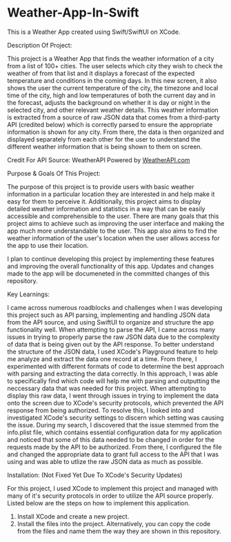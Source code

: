 # Weather-App-In-Swift
This is a Weather App created using Swift/SwiftUI on XCode.

Description Of Project:

This project is a Weather App that finds the weather information of a city from a list of 100+ cities. The user selects which city they wish to check the weather of from that list and it displays a forecast of the expected temperature and conditions in the coming days. In this new screen, it also shows the user the current temperature of the city, the timezone and local time of the city, high and low temperatures of both the current day and in the forecast, adjusts the background on whether it is day or night in the selected city, and other relevant weather details. This weather information is extracted from a source of raw JSON data that comes from a third-party API (credited below) which is correctly parsed to ensure the appropriate information is shown for any city. From there, the data is then organized and displayed separately from each other for the user to understand the different weather information that is being shown to them on screen.

Credit For API Source: WeatherAPI
Powered by <a href="https://www.weatherapi.com/" title="Weather API">WeatherAPI.com</a>

Purpose & Goals Of This Project:

The purpose of this project is to provide users with basic weather information in a particular location they are interested in and help make it easy for them to perceive it. Additionally, this project aims to display detailed weather information and statistics in a way that can be easily accessible and comprehensible to the user. There are many goals that this project aims to achieve such as improving the user interface and making the app much more understandable to the user. This app also aims to find the weather information of the user's location when the user allows access for the app to use their location.

I plan to continue developing this project by implementing these features and improving the overall functionality of this app. Updates and changes made to the app will be documeneted in the committed changes of this repository.

Key Learnings:

I came across numerous roadblocks and challenges when I was developing this project such as API parsing, implementing and handling JSON data from the API source, and using SwiftUI to organize and structure the app functionality well. When attempting to parse the API, I came across many issues in trying to properly parse the raw JSON data due to the complexity of data that is being given out by the API response. To better understand the structure of the JSON data, I used XCode's Playground feature to help me analyze and extract the data one record at a time. From there, I experimented with different formats of code to determine the best approach with parsing and extracting the data correctly. In this approach, I was able to specifically find which code will help me with parsing and outputting the neccessary data that was needed for this project. When attempting to display this raw data, I went through issues in trying to implement the data onto the screen due to XCode's security protocols, which prevented the API response from being authorized. To resolve this, I looked into and investigated XCode's security settings to discern which setting was causing the issue. During my search, I discovered that the issue stemmed from the info.plist file, which contains essential configuration data for my application and noticed that some of this data needed to be changed in order for the requests made by the API to be authorized. From there, I configured the file and changed the appropriate data to grant full access to the API that I was using and was able to utlize the raw JSON data as much as possible.



Installation: (Not Fixed Yet Due To XCode's Security Updates)

For this project, I used XCode to implement this project and managed with many of it's security protocols in order to utilize the API source properly. Listed below are the steps on how to implement this application.

1. Install XCode and create a new project.
2. Install the files into the project. Alternatively, you can copy the code from the files and name them the way they are shown in this repository.
